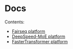 # Docs

Contents:
- [Fairseq platform](./fairseq_moe.md)
- [DeepSpeed-MoE platform](./deepspeed_moe.md)
- [FasterTransformer platform](./faster_transformers_moe.md)